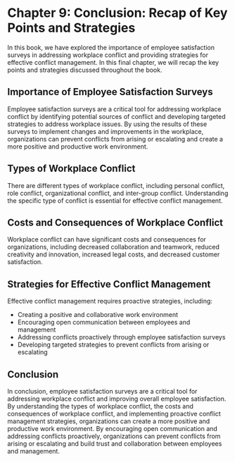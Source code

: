Chapter 9: Conclusion: Recap of Key Points and Strategies
=========================================================

In this book, we have explored the importance of employee satisfaction surveys in addressing workplace conflict and providing strategies for effective conflict management. In this final chapter, we will recap the key points and strategies discussed throughout the book.

Importance of Employee Satisfaction Surveys
-------------------------------------------

Employee satisfaction surveys are a critical tool for addressing workplace conflict by identifying potential sources of conflict and developing targeted strategies to address workplace issues. By using the results of these surveys to implement changes and improvements in the workplace, organizations can prevent conflicts from arising or escalating and create a more positive and productive work environment.

Types of Workplace Conflict
---------------------------

There are different types of workplace conflict, including personal conflict, role conflict, organizational conflict, and inter-group conflict. Understanding the specific type of conflict is essential for effective conflict management.

Costs and Consequences of Workplace Conflict
--------------------------------------------

Workplace conflict can have significant costs and consequences for organizations, including decreased collaboration and teamwork, reduced creativity and innovation, increased legal costs, and decreased customer satisfaction.

Strategies for Effective Conflict Management
--------------------------------------------

Effective conflict management requires proactive strategies, including:

* Creating a positive and collaborative work environment
* Encouraging open communication between employees and management
* Addressing conflicts proactively through employee satisfaction surveys
* Developing targeted strategies to prevent conflicts from arising or escalating

Conclusion
----------

In conclusion, employee satisfaction surveys are a critical tool for addressing workplace conflict and improving overall employee satisfaction. By understanding the types of workplace conflict, the costs and consequences of workplace conflict, and implementing proactive conflict management strategies, organizations can create a more positive and productive work environment. By encouraging open communication and addressing conflicts proactively, organizations can prevent conflicts from arising or escalating and build trust and collaboration between employees and management.
